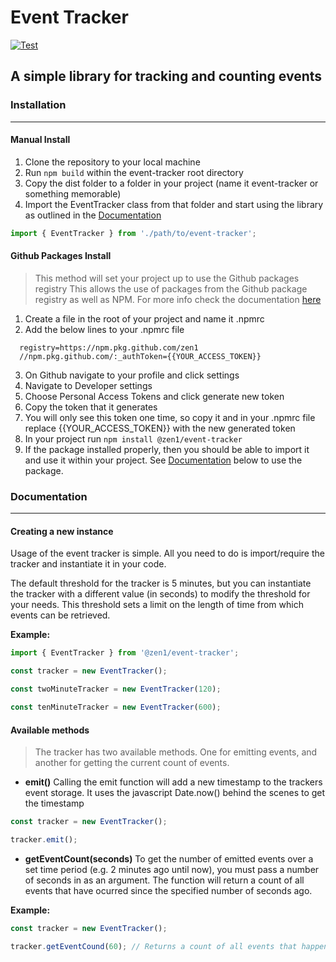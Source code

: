 # Event Tracker

[![Test](https://github.com/zen1/event-tracker/workflows/Test/badge.svg)](https://github.com/zen1/event-tracker/actions)

## A simple library for tracking and counting events

### Installation

---

#### Manual Install

1. Clone the repository to your local machine
2. Run `npm build` within the event-tracker root directory
3. Copy the dist folder to a folder in your project (name it event-tracker or
   something memorable)
4. Import the EventTracker class from that folder and start using the library as
   outlined in the [Documentation](#documentation)

```js
import { EventTracker } from './path/to/event-tracker';
```

#### Github Packages Install

> This method will set your project up to use the Github packages registry This
> allows the use of packages from the Github package registry as well as NPM.
> For more info check the documentation
> [here](https://help.github.com/en/packages/using-github-packages-with-your-projects-ecosystem/configuring-npm-for-use-with-github-packages)

1. Create a file in the root of your project and name it .npmrc
2. Add the below lines to your .npmrc file

```shell
  registry=https://npm.pkg.github.com/zen1
  //npm.pkg.github.com/:_authToken={{YOUR_ACCESS_TOKEN}}
```

3. On Github navigate to your profile and click settings
4. Navigate to Developer settings
5. Choose Personal Access Tokens and click generate new token
6. Copy the token that it generates
7. You will only see this token one time, so copy it and in your .npmrc file
   replace {{YOUR_ACCESS_TOKEN}} with the new generated token
8. In your project run `npm install @zen1/event-tracker`
9. If the package installed properly, then you should be able to import it and
   use it within your project. See [Documentation](#documentation) below to use
   the package.

### Documentation

---

#### Creating a new instance

Usage of the event tracker is simple. All you need to do is import/require the
tracker and instantiate it in your code.

The default threshold for the tracker is 5 minutes, but you can instantiate the
tracker with a different value (in seconds) to modify the threshold for your
needs.  This threshold sets a limit on the length of time from which events can be retrieved.

**Example:**

```js
import { EventTracker } from '@zen1/event-tracker';

const tracker = new EventTracker();

const twoMinuteTracker = new EventTracker(120);

const tenMinuteTracker = new EventTracker(600);
```

#### Available methods

> The tracker has two available methods. One for emitting events, and another
> for getting the current count of events.

- **emit()** Calling the emit function will add a new timestamp to the
  trackers event storage. It uses the javascript Date.now() behind the scenes to get the
  timestamp

```js
const tracker = new EventTracker();

tracker.emit();
```

- **getEventCount(seconds)** To get the number of emitted events over a set
  time period (e.g. 2 minutes ago until now), you must pass a number of seconds in as an argument.
  The function will return a count of all events that have ocurred since the specified number of seconds ago.
  
**Example:**

```js
const tracker = new EventTracker();

tracker.getEventCound(60); // Returns a count of all events that happened in the last 60 seconds
```
